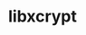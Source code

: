 ---
title: "libxcrypt"
layout: cache
categories: [package, develop-2024-09-22]
meta: {"versions": ["4.4.35"], "compilers": ["apple-clang@=15.0.0", "cce@=15.0.1", "gcc@=10.2.1", "gcc@=11.1.0", "gcc@=11.4.0", "gcc@=12.3.0", "gcc@=7.3.1", "gcc@=7.5.0", "gcc@=9.4.0", "oneapi@=2023.2.0", "oneapi@=2024.2.1"], "oss": ["amzn2", "centos7", "rhel8", "ubuntu18.04", "ubuntu20.04", "ubuntu22.04", "ventura"], "platforms": ["darwin", "linux"], "targets": ["aarch64", "neoverse_n1", "neoverse_v1", "neoverse_v2", "ppc64le", "x86_64_v3", "x86_64_v4", "zen4"], "stacks": ["aws-isc", "aws-isc-aarch64", "aws-pcluster-neoverse_v1", "aws-pcluster-x86_64_v4", "build_systems", "data-vis-sdk", "developer-tools-manylinux2014", "e4s-cray-rhel", "e4s-neoverse-v2", "e4s-neoverse_v1", "e4s-oneapi", "e4s-power", "e4s-rocm-external", "ml-darwin-aarch64-mps", "ml-linux-x86_64-cpu", "ml-linux-x86_64-cuda", "ml-linux-x86_64-rocm", "radiuss", "radiuss-aws", "radiuss-aws-aarch64", "root", "tutorial"], "num_specs": 20, "num_specs_by_stack": {"ml-darwin-aarch64-mps": 1, "root": 20, "radiuss-aws-aarch64": 2, "aws-isc-aarch64": 2, "aws-isc": 1, "radiuss-aws": 1, "aws-pcluster-neoverse_v1": 2, "aws-pcluster-x86_64_v4": 4, "developer-tools-manylinux2014": 1, "e4s-cray-rhel": 1, "data-vis-sdk": 1, "build_systems": 1, "radiuss": 1, "e4s-power": 1, "e4s-neoverse_v1": 1, "e4s-neoverse-v2": 1, "e4s-oneapi": 1, "ml-linux-x86_64-cpu": 1, "ml-linux-x86_64-rocm": 1, "tutorial": 2, "ml-linux-x86_64-cuda": 1, "e4s-rocm-external": 1}}
spec_details: [{"hash": "ycfwivxxdppysvfm5exn3vlx5mzhzhej", "compiler": "apple-clang@=15.0.0", "versions": ["4.4.35"], "os": "ventura", "platform": "darwin", "target": "aarch64", "variants": ["build_system=autotools", "~obsolete_api", "patches=4885da3"], "stacks": ["ml-darwin-aarch64-mps", "root"], "size": "-", "tarball": "https://binaries.spack.io/develop-2024-09-22/build_cache/darwin-ventura-aarch64/apple-clang-15.0.0/libxcrypt-4.4.35/darwin-ventura-aarch64-apple-clang-15.0.0-libxcrypt-4.4.35-ycfwivxxdppysvfm5exn3vlx5mzhzhej.spack"}, {"hash": "xlkzcrhlgizit2uusrpijvmo5teba6ow", "compiler": "gcc@=7.3.1", "versions": ["4.4.35"], "os": "amzn2", "platform": "linux", "target": "aarch64", "variants": ["build_system=autotools", "~obsolete_api", "patches=4885da3"], "stacks": ["radiuss-aws-aarch64", "aws-isc-aarch64", "root"], "size": "-", "tarball": "https://binaries.spack.io/develop-2024-09-22/build_cache/linux-amzn2-aarch64/gcc-7.3.1/libxcrypt-4.4.35/linux-amzn2-aarch64-gcc-7.3.1-libxcrypt-4.4.35-xlkzcrhlgizit2uusrpijvmo5teba6ow.spack"}, {"hash": "kx3cr4bivydhz3dltamj4w6gf45c5akl", "compiler": "gcc@=7.3.1", "versions": ["4.4.35"], "os": "amzn2", "platform": "linux", "target": "x86_64_v3", "variants": ["build_system=autotools", "~obsolete_api", "patches=4885da3"], "stacks": ["aws-isc", "radiuss-aws", "root"], "size": "-", "tarball": "https://binaries.spack.io/develop-2024-09-22/build_cache/linux-amzn2-x86_64_v3/gcc-7.3.1/libxcrypt-4.4.35/linux-amzn2-x86_64_v3-gcc-7.3.1-libxcrypt-4.4.35-kx3cr4bivydhz3dltamj4w6gf45c5akl.spack"}, {"hash": "fxofyvk2ospwbvyazthdq4gwpykj6cio", "compiler": "gcc@=7.3.1", "versions": ["4.4.35"], "os": "amzn2", "platform": "linux", "target": "neoverse_n1", "variants": ["build_system=autotools", "~obsolete_api", "patches=4885da3"], "stacks": ["radiuss-aws-aarch64", "aws-isc-aarch64", "root"], "size": "-", "tarball": "https://binaries.spack.io/develop-2024-09-22/build_cache/linux-amzn2-neoverse_n1/gcc-7.3.1/libxcrypt-4.4.35/linux-amzn2-neoverse_n1-gcc-7.3.1-libxcrypt-4.4.35-fxofyvk2ospwbvyazthdq4gwpykj6cio.spack"}, {"hash": "zb2z4a4qkybq3lmze5hi2hs66vscxrcu", "compiler": "gcc@=12.3.0", "versions": ["4.4.35"], "os": "amzn2", "platform": "linux", "target": "neoverse_n1", "variants": ["build_system=autotools", "~obsolete_api", "patches=4885da3"], "stacks": ["aws-pcluster-neoverse_v1", "root"], "size": "-", "tarball": "https://binaries.spack.io/develop-2024-09-22/build_cache/linux-amzn2-neoverse_n1/gcc-12.3.0/libxcrypt-4.4.35/linux-amzn2-neoverse_n1-gcc-12.3.0-libxcrypt-4.4.35-zb2z4a4qkybq3lmze5hi2hs66vscxrcu.spack"}, {"hash": "3cixuq3h6c3o2pj3mbsq5x4xnoa4rwk3", "compiler": "gcc@=12.3.0", "versions": ["4.4.35"], "os": "amzn2", "platform": "linux", "target": "neoverse_v1", "variants": ["build_system=autotools", "~obsolete_api", "patches=4885da3"], "stacks": ["aws-pcluster-neoverse_v1", "root"], "size": "-", "tarball": "https://binaries.spack.io/develop-2024-09-22/build_cache/linux-amzn2-neoverse_v1/gcc-12.3.0/libxcrypt-4.4.35/linux-amzn2-neoverse_v1-gcc-12.3.0-libxcrypt-4.4.35-3cixuq3h6c3o2pj3mbsq5x4xnoa4rwk3.spack"}, {"hash": "wtwsmci7a7yngvhzs7x5ogz73c7o5erq", "compiler": "gcc@=12.3.0", "versions": ["4.4.35"], "os": "amzn2", "platform": "linux", "target": "x86_64_v3", "variants": ["build_system=autotools", "~obsolete_api", "patches=4885da3"], "stacks": ["root", "aws-pcluster-x86_64_v4"], "size": "-", "tarball": "https://binaries.spack.io/develop-2024-09-22/build_cache/linux-amzn2-x86_64_v3/gcc-12.3.0/libxcrypt-4.4.35/linux-amzn2-x86_64_v3-gcc-12.3.0-libxcrypt-4.4.35-wtwsmci7a7yngvhzs7x5ogz73c7o5erq.spack"}, {"hash": "sx7hs4b77nsudzco2qxjgzy4icx3eweh", "compiler": "gcc@=12.3.0", "versions": ["4.4.35"], "os": "amzn2", "platform": "linux", "target": "x86_64_v4", "variants": ["build_system=autotools", "~obsolete_api", "patches=4885da3"], "stacks": ["root", "aws-pcluster-x86_64_v4"], "size": "-", "tarball": "https://binaries.spack.io/develop-2024-09-22/build_cache/linux-amzn2-x86_64_v4/gcc-12.3.0/libxcrypt-4.4.35/linux-amzn2-x86_64_v4-gcc-12.3.0-libxcrypt-4.4.35-sx7hs4b77nsudzco2qxjgzy4icx3eweh.spack"}, {"hash": "nupjjcnf5hnrjj7jqy7ltm6bbdg63fy4", "compiler": "oneapi@=2023.2.0", "versions": ["4.4.35"], "os": "amzn2", "platform": "linux", "target": "x86_64_v3", "variants": ["build_system=autotools", "~obsolete_api", "patches=4885da3"], "stacks": ["root", "aws-pcluster-x86_64_v4"], "size": "-", "tarball": "https://binaries.spack.io/develop-2024-09-22/build_cache/linux-amzn2-x86_64_v3/oneapi-2023.2.0/libxcrypt-4.4.35/linux-amzn2-x86_64_v3-oneapi-2023.2.0-libxcrypt-4.4.35-nupjjcnf5hnrjj7jqy7ltm6bbdg63fy4.spack"}, {"hash": "cwfkplanyplfmj3x5ozoazswchp42shl", "compiler": "oneapi@=2023.2.0", "versions": ["4.4.35"], "os": "amzn2", "platform": "linux", "target": "x86_64_v4", "variants": ["build_system=autotools", "~obsolete_api", "patches=4885da3"], "stacks": ["root", "aws-pcluster-x86_64_v4"], "size": "-", "tarball": "https://binaries.spack.io/develop-2024-09-22/build_cache/linux-amzn2-x86_64_v4/oneapi-2023.2.0/libxcrypt-4.4.35/linux-amzn2-x86_64_v4-oneapi-2023.2.0-libxcrypt-4.4.35-cwfkplanyplfmj3x5ozoazswchp42shl.spack"}, {"hash": "g2rnt72g7xiu6f55ztek3jsdjfmdfjod", "compiler": "gcc@=10.2.1", "versions": ["4.4.35"], "os": "centos7", "platform": "linux", "target": "x86_64_v3", "variants": ["build_system=autotools", "~obsolete_api", "patches=4885da3"], "stacks": ["developer-tools-manylinux2014", "root"], "size": "-", "tarball": "https://binaries.spack.io/develop-2024-09-22/build_cache/linux-centos7-x86_64_v3/gcc-10.2.1/libxcrypt-4.4.35/linux-centos7-x86_64_v3-gcc-10.2.1-libxcrypt-4.4.35-g2rnt72g7xiu6f55ztek3jsdjfmdfjod.spack"}, {"hash": "xoyon7qtwsycvonqabhiygte26idtxau", "compiler": "cce@=15.0.1", "versions": ["4.4.35"], "os": "rhel8", "platform": "linux", "target": "zen4", "variants": ["build_system=autotools", "~obsolete_api", "patches=4885da3"], "stacks": ["e4s-cray-rhel", "root"], "size": "-", "tarball": "https://binaries.spack.io/develop-2024-09-22/build_cache/linux-rhel8-zen4/cce-15.0.1/libxcrypt-4.4.35/linux-rhel8-zen4-cce-15.0.1-libxcrypt-4.4.35-xoyon7qtwsycvonqabhiygte26idtxau.spack"}, {"hash": "n2hh2z2o4bfmetfno6gpa4wv52qdbbar", "compiler": "gcc@=11.1.0", "versions": ["4.4.35"], "os": "ubuntu20.04", "platform": "linux", "target": "x86_64_v3", "variants": ["build_system=autotools", "~obsolete_api", "patches=4885da3"], "stacks": ["data-vis-sdk", "root"], "size": "-", "tarball": "https://binaries.spack.io/develop-2024-09-22/build_cache/linux-ubuntu20.04-x86_64_v3/gcc-11.1.0/libxcrypt-4.4.35/linux-ubuntu20.04-x86_64_v3-gcc-11.1.0-libxcrypt-4.4.35-n2hh2z2o4bfmetfno6gpa4wv52qdbbar.spack"}, {"hash": "qi3enagtc2lth6hd7fa5ey6mlln7pfot", "compiler": "gcc@=7.5.0", "versions": ["4.4.35"], "os": "ubuntu18.04", "platform": "linux", "target": "x86_64_v3", "variants": ["build_system=autotools", "~obsolete_api", "patches=4885da3"], "stacks": ["build_systems", "radiuss", "root"], "size": "-", "tarball": "https://binaries.spack.io/develop-2024-09-22/build_cache/linux-ubuntu18.04-x86_64_v3/gcc-7.5.0/libxcrypt-4.4.35/linux-ubuntu18.04-x86_64_v3-gcc-7.5.0-libxcrypt-4.4.35-qi3enagtc2lth6hd7fa5ey6mlln7pfot.spack"}, {"hash": "cwupb7pzvffixgo7dhstgrhsyc7irio2", "compiler": "gcc@=9.4.0", "versions": ["4.4.35"], "os": "ubuntu20.04", "platform": "linux", "target": "ppc64le", "variants": ["build_system=autotools", "~obsolete_api", "patches=4885da3"], "stacks": ["e4s-power", "root"], "size": "-", "tarball": "https://binaries.spack.io/develop-2024-09-22/build_cache/linux-ubuntu20.04-ppc64le/gcc-9.4.0/libxcrypt-4.4.35/linux-ubuntu20.04-ppc64le-gcc-9.4.0-libxcrypt-4.4.35-cwupb7pzvffixgo7dhstgrhsyc7irio2.spack"}, {"hash": "irovw3p2xp7n5dwnwzkdzrvtbw64yefg", "compiler": "gcc@=11.4.0", "versions": ["4.4.35"], "os": "ubuntu22.04", "platform": "linux", "target": "neoverse_v1", "variants": ["build_system=autotools", "~obsolete_api", "patches=4885da3"], "stacks": ["e4s-neoverse_v1", "root"], "size": "-", "tarball": "https://binaries.spack.io/develop-2024-09-22/build_cache/linux-ubuntu22.04-neoverse_v1/gcc-11.4.0/libxcrypt-4.4.35/linux-ubuntu22.04-neoverse_v1-gcc-11.4.0-libxcrypt-4.4.35-irovw3p2xp7n5dwnwzkdzrvtbw64yefg.spack"}, {"hash": "iajcwridf3q4hwdvglptbflou5y3tt6q", "compiler": "gcc@=11.4.0", "versions": ["4.4.35"], "os": "ubuntu22.04", "platform": "linux", "target": "neoverse_v2", "variants": ["build_system=autotools", "~obsolete_api", "patches=4885da3"], "stacks": ["root", "e4s-neoverse-v2"], "size": "-", "tarball": "https://binaries.spack.io/develop-2024-09-22/build_cache/linux-ubuntu22.04-neoverse_v2/gcc-11.4.0/libxcrypt-4.4.35/linux-ubuntu22.04-neoverse_v2-gcc-11.4.0-libxcrypt-4.4.35-iajcwridf3q4hwdvglptbflou5y3tt6q.spack"}, {"hash": "ztjvx7jpfeyylmko3leufae7w5eyinqw", "compiler": "oneapi@=2024.2.1", "versions": ["4.4.35"], "os": "ubuntu22.04", "platform": "linux", "target": "x86_64_v3", "variants": ["build_system=autotools", "~obsolete_api", "patches=4885da3"], "stacks": ["e4s-oneapi", "root"], "size": "-", "tarball": "https://binaries.spack.io/develop-2024-09-22/build_cache/linux-ubuntu22.04-x86_64_v3/oneapi-2024.2.1/libxcrypt-4.4.35/linux-ubuntu22.04-x86_64_v3-oneapi-2024.2.1-libxcrypt-4.4.35-ztjvx7jpfeyylmko3leufae7w5eyinqw.spack"}, {"hash": "wcaapjz6zemi2mn3e3sfz5ulc7hkufvf", "compiler": "gcc@=11.4.0", "versions": ["4.4.35"], "os": "ubuntu22.04", "platform": "linux", "target": "x86_64_v3", "variants": ["build_system=autotools", "~obsolete_api", "patches=4885da3"], "stacks": ["ml-linux-x86_64-cpu", "ml-linux-x86_64-rocm", "root", "tutorial", "ml-linux-x86_64-cuda", "e4s-rocm-external"], "size": "-", "tarball": "https://binaries.spack.io/develop-2024-09-22/build_cache/linux-ubuntu22.04-x86_64_v3/gcc-11.4.0/libxcrypt-4.4.35/linux-ubuntu22.04-x86_64_v3-gcc-11.4.0-libxcrypt-4.4.35-wcaapjz6zemi2mn3e3sfz5ulc7hkufvf.spack"}, {"hash": "gjicib5aoylbnwaeeujn4evfxvf63gj3", "compiler": "gcc@=12.3.0", "versions": ["4.4.35"], "os": "ubuntu22.04", "platform": "linux", "target": "x86_64_v3", "variants": ["build_system=autotools", "~obsolete_api", "patches=4885da3"], "stacks": ["root", "tutorial"], "size": "-", "tarball": "https://binaries.spack.io/develop-2024-09-22/build_cache/linux-ubuntu22.04-x86_64_v3/gcc-12.3.0/libxcrypt-4.4.35/linux-ubuntu22.04-x86_64_v3-gcc-12.3.0-libxcrypt-4.4.35-gjicib5aoylbnwaeeujn4evfxvf63gj3.spack"}]
---